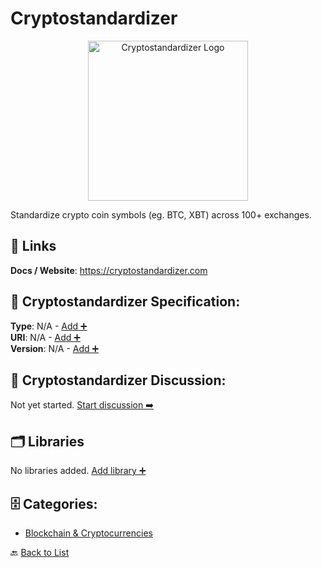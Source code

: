# Cryptostandardizer
<p align="center">
    <img width="256" src="https://raw.githubusercontent.com/apis-list/apis-list/main/apis/cryptostandardizer/logo_256x256.png" alt="Cryptostandardizer Logo"/>
</p>
Standardize crypto coin symbols (eg. BTC, XBT) across 100+ exchanges.

##  🔗 Links
**Docs / Website**: https://cryptostandardizer.com

## 🧬 Cryptostandardizer Specification:
**Type**: N/A - [Add ➕](https://github.com/apis-list/apis-list/edit/main/apis/cryptostandardizer/cryptostandardizer.yaml)  
**URI**: N/A - [Add ➕](https://github.com/apis-list/apis-list/edit/main/apis/cryptostandardizer/cryptostandardizer.yaml)  
**Version**: N/A - [Add ➕](https://github.com/apis-list/apis-list/edit/main/apis/cryptostandardizer/cryptostandardizer.yaml)

## 💬 Cryptostandardizer Discussion:
Not yet started. [Start discussion ➡️](https://github.com/apis-list/apis-list/discussions/new)

## 🗂️ Libraries

No libraries added. [Add library ➕](https://github.com/apis-list/apis-list/edit/main/apis/cryptostandardizer/cryptostandardizer.yaml)    


## 🗄️ Categories:
- [Blockchain & Cryptocurrencies](https://github.com/apis-list/apis-list#blockchain--cryptocurrencies-)

🔙  [Back to List](https://github.com/apis-list/apis-list)
